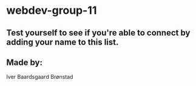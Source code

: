 # webdev-group-11

## Test yourself to see if you're able to connect by adding your name to this list.
## Made by:
Iver Baardsgaard Brønstad
